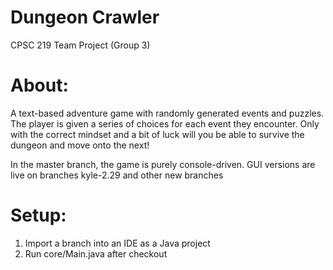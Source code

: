 # Dungeon Crawler
CPSC 219 Team Project (Group 3)

# About:
A text-based adventure game with randomly generated events and puzzles.
The player is given a series of choices for each event they encounter.
Only with the correct mindset and a bit of luck will you be able to survive the dungeon and move onto the next!

In the master branch, the game is purely console-driven.
GUI versions are live on branches kyle-2.29 and other new branches

# Setup:
1. Import a branch into an IDE as a Java project
3. Run core/Main.java after checkout
